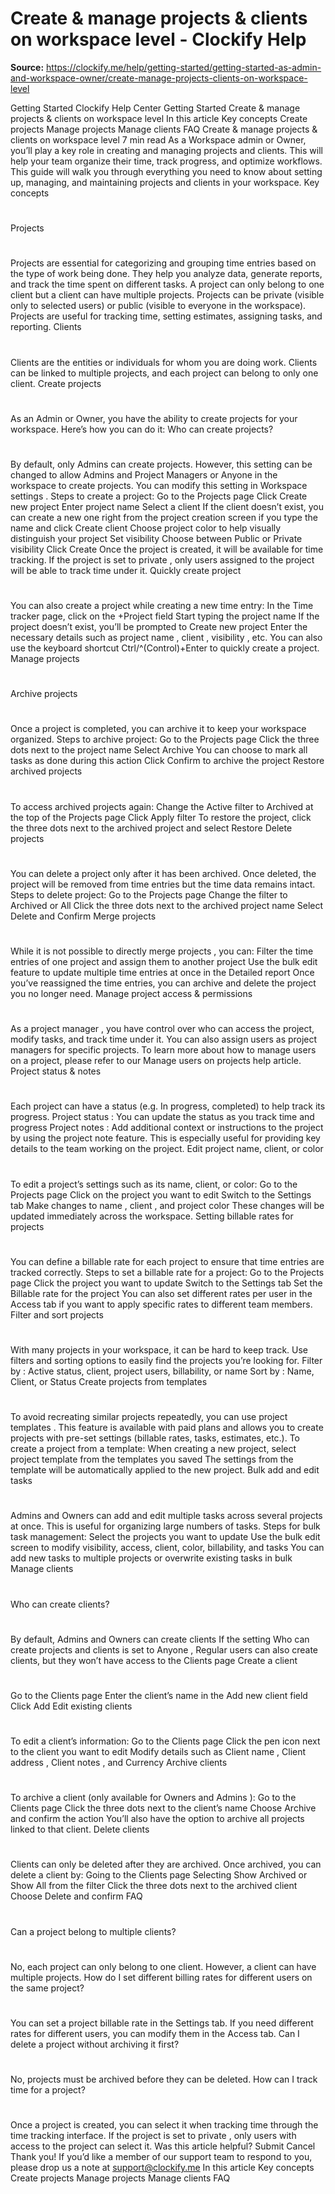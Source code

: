 # Create & manage projects & clients on workspace level - Clockify Help

**Source:** https://clockify.me/help/getting-started/getting-started-as-admin-and-workspace-owner/create-manage-projects-clients-on-workspace-level

Getting Started
Clockify Help Center
Getting Started
Create & manage projects & clients on workspace level
In this article
Key concepts
Create projects
Manage projects
Manage clients
FAQ
Create & manage projects & clients on workspace level
7 min read
As a Workspace admin or Owner, you’ll play a key role in creating and managing projects and clients. This will help your team organize their time, track progress, and optimize workflows. This guide will walk you through everything you need to know about setting up, managing, and maintaining projects and clients in your workspace.
Key concepts
#
Projects
#
Projects are essential for categorizing and grouping time entries based on the type of work being done. They help you analyze data, generate reports, and track the time spent on different tasks.
A project can only belong to one client but a client can have multiple projects.
Projects can be
private
(visible only to selected users) or
public
(visible to everyone in the workspace). Projects are useful for tracking time, setting estimates, assigning tasks, and reporting.
Clients
#
Clients are the entities or individuals for whom you are doing work. Clients can be linked to multiple projects, and each project can belong to only one client.
Create projects
#
As an Admin or Owner, you have the ability to create projects for your workspace. Here’s how you can do it:
Who can create projects?
#
By default, only
Admins
can create projects. However, this setting can be changed to allow
Admins and Project Managers
or
Anyone
in the workspace to create projects. You can modify this setting in
Workspace settings
.
Steps to create a project:
Go to the
Projects
page
Click
Create new project
Enter
project name
Select a client
If the client doesn’t exist, you can create a new one right from the project creation screen if you type the name and click
Create client
Choose
project color
to help visually distinguish your project
Set visibility
Choose between
Public
or
Private
visibility
Click
Create
Once the project is created, it will be available for time tracking. If the project is set to
private
, only users assigned to the project will be able to track time under it.
Quickly create project
#
You can also create a project while creating a new time entry:
In the
Time tracker
page, click on the
+Project
field
Start typing the project name
If the project doesn’t exist, you’ll be prompted to
Create new project
Enter the necessary details such as
project name
,
client
,
visibility
, etc.
You can also use the keyboard shortcut
Ctrl/^(Control)+Enter
to quickly create a project.
Manage projects
#
Archive projects
#
Once a project is completed, you can archive it to keep your workspace organized.
Steps to archive project:
Go to the
Projects
page
Click the
three dots
next to the project name
Select
Archive
You can choose to mark all tasks as done during this action
Click
Confirm
to archive the project
Restore archived projects
#
To access archived projects again:
Change the
Active filter
to
Archived
at the top of the
Projects
page
Click
Apply filter
To restore the project, click the
three dots
next to the archived project and select
Restore
Delete projects
#
You can delete a project only after it has been archived. Once deleted, the project will be removed from time entries but the time data remains intact.
Steps to delete project:
Go to the
Projects
page
Change the filter to
Archived
or
All
Click the
three dots
next to the archived project name
Select
Delete
and
Confirm
Merge projects
#
While it is not possible to directly
merge projects
, you can:
Filter the time entries of one project and assign them to another project
Use the
bulk edit
feature to update multiple time entries at once in the
Detailed report
Once you’ve reassigned the time entries, you can archive and delete the project you no longer need.
Manage project access & permissions
#
As a
project manager
, you have control over who can access the project, modify tasks, and track time under it. You can also assign users as
project managers
for specific projects.
To learn more about how to manage users on a project, please refer to our
Manage users on projects
help article.
Project status & notes
#
Each project can have a status (e.g. In progress, completed) to help track its progress.
Project status
: You can update the status as you track time and progress
Project notes
: Add additional context or instructions to the project by using the project note feature. This is especially useful for providing key details to the team working on the project.
Edit project name, client, or color
#
To edit a project’s settings such as its name, client, or color:
Go to the
Projects
page
Click on the project you want to edit
Switch to the
Settings
tab
Make changes to
name
,
client
, and
project color
These changes will be updated immediately across the workspace.
Setting billable rates for projects
#
You can define a
billable rate
for each project to ensure that time entries are tracked correctly.
Steps to set a billable rate for a project:
Go to the
Projects
page
Click the project you want to update
Switch to the
Settings
tab
Set the
Billable rate
for the project
You can also set different rates per user in the
Access tab
if you want to apply specific rates to different team members.
Filter and sort projects
#
With many projects in your workspace, it can be hard to keep track. Use filters and sorting options to easily find the projects you’re looking for.
Filter by
: Active status, client, project users, billability, or name
Sort by
: Name, Client, or Status
Create projects from templates
#
To avoid recreating similar projects repeatedly, you can use
project templates
. This feature is available with paid plans and allows you to create projects with pre-set settings (billable rates, tasks, estimates, etc.).
To create a project from a template:
When creating a new project, select
project template
from the templates you saved
The settings from the template will be automatically applied to the new project.
Bulk add and edit tasks
#
Admins and Owners can add and edit multiple tasks across several projects at once. This is useful for organizing large numbers of tasks.
Steps for bulk task management:
Select the projects you want to update
Use the
bulk edit screen
to modify visibility, access, client, color, billability, and tasks
You can add new tasks to multiple projects or overwrite existing tasks in bulk
Manage clients
#
Who can create clients?
#
By default,
Admins
and
Owners
can create clients
If the setting
Who can create projects and clients
is set to
Anyone
,
Regular users
can also create clients, but they won’t have access to the
Clients
page
Create a client
#
Go to the
Clients
page
Enter the
client’s name
in the
Add new client
field
Click
Add
Edit existing clients
#
To edit a client’s information:
Go to the
Clients
page
Click the
pen icon
next to the client you want to edit
Modify details such as
Client name
,
Client address
,
Client notes
, and
Currency
Archive clients
#
To archive a client (only available for
Owners
and
Admins
):
Go to the
Clients
page
Click the
three dots
next to the client’s name
Choose
Archive
and confirm the action
You’ll also have the option to archive all projects linked to that client.
Delete clients
#
Clients can only be deleted after they are archived. Once archived, you can delete a client by:
Going to the
Clients
page
Selecting
Show Archived
or
Show All
from the filter
Click the
three dots
next to the archived client
Choose
Delete
and confirm
FAQ
#
Can a project belong to multiple clients?
#
No, each project can only belong to one client. However, a client can have multiple projects.
How do I set different billing rates for different users on the same project?
#
You can set a
project billable rate
in the
Settings
tab. If you need different rates for different users, you can modify them in the
Access
tab.
Can I delete a project without archiving it first?
#
No, projects must be archived before they can be deleted.
How can I track time for a project?
#
Once a project is created, you can select it when tracking time through the time tracking interface. If the project is set to
private
, only users with access to the project can select it.
Was this article helpful?
Submit
Cancel
Thank you! If you’d like a member of our support team to respond to you, please drop us a note at support@clockify.me
In this article
Key concepts
Create projects
Manage projects
Manage clients
FAQ